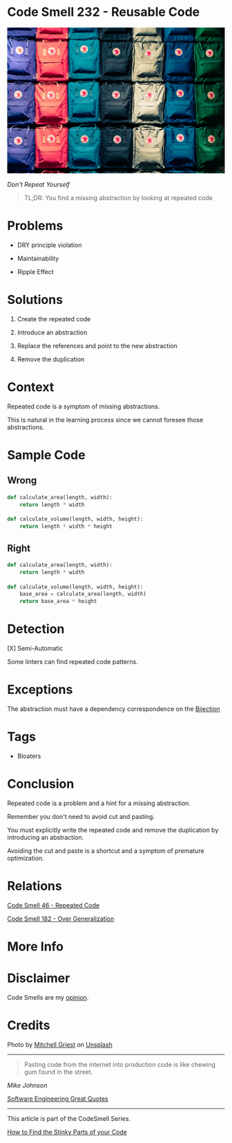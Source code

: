# Code Smell 232 - Reusable Code
            
![Code Smell 232 - Reusable Code](Code%20Smell%20232%20-%20Reusable%20Code.jpg)

*Don't Repeat Yourself*

> TL;DR: You find a missing abstraction by looking at repeated code

# Problems

- DRY principle violation

- Maintainability

- Ripple Effect

# Solutions

1. Create the repeated code

2. Introduce an abstraction

3. Replace the references and point to the new abstraction

4. Remove the duplication

# Context

Repeated code is a symptom of missing abstractions. 

This is natural in the learning process since we cannot foresee those abstractions.

# Sample Code

## Wrong

[Gist Url]: # (https://gist.github.com/mcsee/b1380b6b9850ec6f12c14bfeebbfc505)
```python
def calculate_area(length, width):
    return length * width

def calculate_volume(length, width, height):
    return length * width * height
``` 

## Right

[Gist Url]: # (https://gist.github.com/mcsee/582e44a1004c102199039c5961f32ceb)
```python
def calculate_area(length, width):
    return length * width

def calculate_volume(length, width, height):
    base_area = calculate_area(length, width)
    return base_area * height
``` 

# Detection

[X] Semi-Automatic

Some linters can find repeated code patterns.

# Exceptions

The abstraction must have a dependency correspondence on the [Bijection](https://github.com/mcsee/Software-Design-Articles/tree/main/Articles/Theory/The%20One%20and%20Only%20Software%20Design%20Principle/readme.md) 

# Tags

- Bloaters

# Conclusion

Repeated code is a problem and a hint for a missing abstraction.

Remember you don't need to avoid cut and pasting.

You must explicitly write the repeated code and remove the duplication by introducing an abstraction.

Avoiding the cut and paste is a shortcut and a symptom of premature optimization.

# Relations

[Code Smell 46 - Repeated Code](https://github.com/mcsee/Software-Design-Articles/tree/main/Articles/Code%20Smells/Code%20Smell%2046%20-%20Repeated%20Code/readme.md)

[Code Smell 182 - Over Generalization](https://github.com/mcsee/Software-Design-Articles/tree/main/Articles/Code%20Smells/Code%20Smell%20182%20-%20Over%20Generalization/readme.md)

# More Info

# Disclaimer

Code Smells are my [opinion](https://github.com/mcsee/Software-Design-Articles/tree/main/Articles/Blogging/I%20Wrote%20More%20than%2090%20Articles%20on%202021%20Here%20is%20What%20I%20Learned/readme.md).

# Credits

Photo by [Mitchell Griest](https://unsplash.com/@griestprojects) on [Unsplash](https://unsplash.com/photos/person-showing-assorted-color-bags-psDzkLlifxQ)
  
---
 
> Pasting code from the internet into production code is like chewing gum found in the street.

_Mike Johnson_

[Software Engineering Great Quotes](https://github.com/mcsee/Software-Design-Articles/tree/main/Articles/Quotes/Software%20Engineering%20Great%20Quotes/readme.md) 

---

This article is part of the CodeSmell Series.

[How to Find the Stinky Parts of your Code](https://github.com/mcsee/Software-Design-Articles/tree/main/Articles/Code%20Smells/How%20to%20Find%20the%20Stinky%20parts%20of%20your%20Code/readme.md)